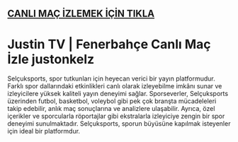 ## <a href="https://shorten.is/nanotv">CANLI MAÇ İZLEMEK İÇİN TIKLA</a>

# Justin TV | Fenerbahçe Canlı Maç İzle justonkelz

Selçuksports, spor tutkunları için heyecan verici bir yayın platformudur. Farklı spor dallarındaki etkinlikleri canlı olarak izleyebilme imkânı sunar ve izleyicilere yüksek kaliteli yayın deneyimi sağlar. Sporseverler, Selçuksports üzerinden futbol, basketbol, voleybol gibi pek çok branşta mücadeleleri takip edebilir, anlık maç sonuçlarına ve analizlere ulaşabilir. Ayrıca, özel içerikler ve sporcularla röportajlar gibi ekstralarla izleyiciye zengin bir spor deneyimi sunulmaktadır. Selçuksports, sporun büyüsüne kapılmak isteyenler için ideal bir platformdur.
